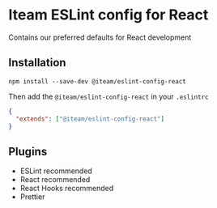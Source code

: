 # Iteam ESLint config for React

Contains our preferred defaults for React development

## Installation

```shell
npm install --save-dev @iteam/eslint-config-react
```

Then add the `@iteam/eslint-config-react` in your `.eslintrc`

```json
{
  "extends": ["@iteam/eslint-config-react"]
}
```

## Plugins

- ESLint recommended
- React recommended
- React Hooks recommended
- Prettier
